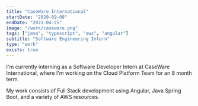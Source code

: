 ```yaml
---
title: "CaseWare International"
startDate: "2020-09-08"
endDate: "2021-04-25"
image: "/work/caseware.png"
tags: ["java", "typescript", "aws", "angular"]
subtitle: "Software Engineering Intern"
type: "work"
exists: true
---
```


I'm currently interning as a Software Developer Intern at CaseWare International, where I'm working on the Cloud Platform Team for an 8 month term.

My work consists of Full Stack development using Angular, Java Spring Boot, and a variety of AWS resources.

<!-- I'm still early into my internship, but here are some of <b>my</b> takeaways so far:
- Ask questions. Big codebases can be scary and people are generally happy to help.
- Check the diff! Review your own code before asking someone else to.
- Have `balance` - if you're coding full time, make sure you have past times and hobbies that don't involve screens.

So far, this internship has been a great experience in learning new technologies, best practices, and most importantly, how to collaborate (especially remotely). Working on a big team/project is worlds different than a small team, and I'm still learning how to be an effective team member.  -->
